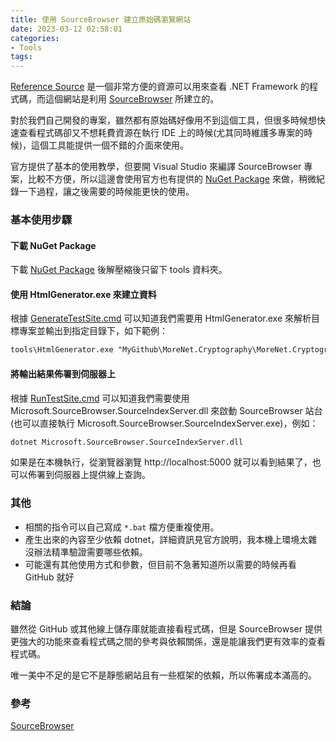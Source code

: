 ```yaml
---
title: 使用 SourceBrowser 建立原始碼瀏覽網站
date: 2023-03-12 02:58:01
categories:
- Tools
tags:
---
```


[Reference Source](https://referencesource.microsoft.com/) 是一個非常方便的資源可以用來查看 .NET Framework 的程式碼，而這個網站是利用 [SourceBrowser](https://github.com/KirillOsenkov/SourceBrowser) 所建立的。  

對於我們自己開發的專案，雖然都有原始碼好像用不到這個工具，但很多時候想快速查看程式碼卻又不想耗費資源在執行 IDE 上的時候(尤其同時維護多專案的時候)，這個工具能提供一個不錯的介面來使用。

官方提供了基本的使用教學，但要開 Visual Studio 來編譯 SourceBrowser 專案，比較不方便，所以這邊會使用官方也有提供的 [NuGet Package](https://www.nuget.org/packages/SourceBrowser) 來做，稍微紀錄一下過程，讓之後需要的時候能更快的使用。

<!--more-->

### 基本使用步驟
#### 下載 NuGet Package
下載  [NuGet Package](https://www.nuget.org/packages/SourceBrowser) 後解壓縮後只留下 tools 資料夾。

#### 使用 HtmlGenerator.exe 來建立資料
根據 [GenerateTestSite.cmd](https://github.com/KirillOsenkov/SourceBrowser/blob/main/GenerateTestSite.cmd) 可以知道我們需要用 HtmlGenerator.exe 來解析目標專案並輸出到指定目錄下，如下範例：  
``` ps
tools\HtmlGenerator.exe "MyGithub\MoreNet.Cryptography\MoreNet.Cryptography.sln" /out:tools\site
```

#### 將輸出結果佈署到伺服器上
根據 [RunTestSite.cmd](https://github.com/KirillOsenkov/SourceBrowser/blob/main/RunTestSite.cmd) 可以知道我們需要使用 Microsoft.SourceBrowser.SourceIndexServer.dll 來啟動 SourceBrowser 站台 (也可以直接執行 Microsoft.SourceBrowser.SourceIndexServer.exe)，例如：
``` ps
dotnet Microsoft.SourceBrowser.SourceIndexServer.dll
```

如果是在本機執行，從瀏覽器瀏覽 http://localhost:5000 就可以看到結果了，也可以佈署到伺服器上提供線上查詢。

### 其他
+ 相關的指令可以自己寫成 `*.bat` 檔方便重複使用。
+ 產生出來的內容至少依賴 dotnet，詳細資訊見官方說明，我本機上環境太雜沒辦法精準驗證需要哪些依賴。
+ 可能還有其他使用方式和參數，但目前不急著知道所以需要的時候再看 GitHub 就好

### 結論
雖然從 GitHub 或其他線上儲存庫就能直接看程式碼，但是 SourceBrowser 提供更強大的功能來查看程式碼之間的參考與依賴關係，還是能讓我們更有效率的查看程式碼。  

唯一美中不足的是它不是靜態網站且有一些框架的依賴，所以佈署成本滿高的。

### 參考
[SourceBrowser](https://github.com/KirillOsenkov/SourceBrowser)